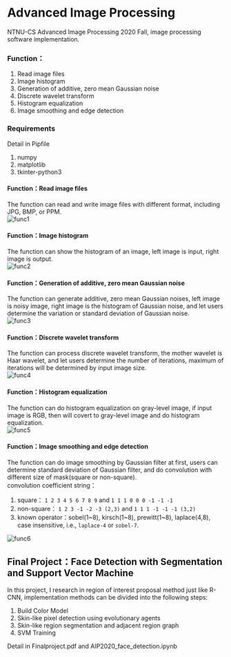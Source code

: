 # Advanced Image Processing
NTNU-CS Advanced Image Processing 2020 Fall, image processing software implementation.

### Function：
1. Read image files
2. Image histogram
3. Generation of additive, zero mean Gaussian noise
4. Discrete wavelet transform
5. Histogram equalization
6. Image smoothing and edge detection

### Requirements
Detail in Pipfile
1. numpy
2. matplotlib
3. tkinter-python3

#### Function：Read image files
The function can read and write image files with different format, including JPG, BMP, or PPM.  
![func1](https://github.com/Shuntw6096/AIP2020/blob/main/img/func1.jpg)

#### Function：Image histogram
The function can show the histogram of an image, left image is input, right image is output.  
![func2](https://github.com/Shuntw6096/AIP2020/blob/main/img/func2.jpg)

#### Function：Generation of additive, zero mean Gaussian noise
The function can generate additive, zero mean Gaussian noises, left image is noisy image, right image is the histogram of Gaussian noise, and let users determine the variation or standard deviation of Gaussian noise.  
![func3](https://github.com/Shuntw6096/AIP2020/blob/main/img/func3.jpg)

#### Function：Discrete wavelet transform
The function can process discrete wavelet transform, the mother wavelet is Haar wavelet, and let users determine the number of iterations, maximum of iterations will be determined by input image size.  
![func4](https://github.com/Shuntw6096/AIP2020/blob/main/img/func4.jpg)

#### Function：Histogram equalization
The function can do histogram equalization on gray-level image, if input image is RGB, then will covert to gray-level image and do histogram equalization.  
![func5](https://github.com/Shuntw6096/AIP2020/blob/main/img/func5.jpg)

#### Function：Image smoothing and edge detection
The function can do image smoothing by Gaussian filter at first, users can determine standard deviation of Gaussian filter, and do convolution with different size of mask(square or non-square).  
convolution coefficient string：
1. square： `1 2 3 4 5 6 7 8 9` and `1 1 1 0 0 0 -1 -1 -1`
2. non-square： `1 2 3 -1 -2 -3 (2,3)` and `1 1 1 -1 -1 -1 (3,2)`
3. known operator：sobel(1~8),  kirsch(1~8), prewitt(1~8), laplace(4,8), case insensitive, i.e., `laplace-4` or `sobel-7`.
  
![func6](https://github.com/Shuntw6096/AIP2020/blob/main/img/func6.jpg)

## Final Project：Face Detection with Segmentation and Support Vector Machine
In this project, I research in region of interest proposal method just like R-CNN, implementation
methods can be divided into the following steps:
1. Build Color Model
2. Skin-like pixel detection using evolutionary agents
3. Skin-like region segmentation and adjacent region graph
4. SVM Training

Detail in Finalproject.pdf and AIP2020_face_detection.ipynb
